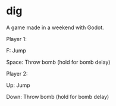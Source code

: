 # dig

A game made in a weekend with Godot. 

Player 1:

F: Jump

Space: Throw bomb (hold for bomb delay)

Player 2:

Up: Jump

Down: Throw bomb (hold for bomb delay)
